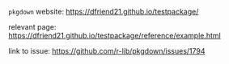 `pkgdown` website: https://dfriend21.github.io/testpackage/

relevant page: https://dfriend21.github.io/testpackage/reference/example.html

link to issue: https://github.com/r-lib/pkgdown/issues/1794
